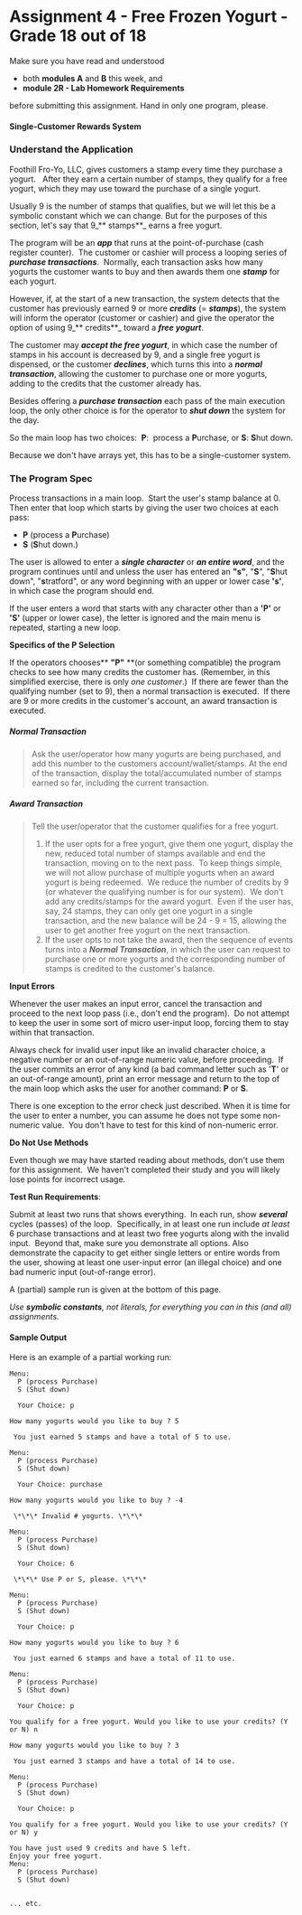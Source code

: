 Assignment 4 - Free Frozen Yogurt - Grade 18 out of 18
=================================

Make sure you have read and understood

*   both **modules A** and **B** this week, and
*   **module 2R - Lab Homework Requirements**

before submitting this assignment. Hand in only one program, please. 

#### Single-Customer Rewards System

### Understand the Application

Foothill Fro-Yo, LLC, gives customers a stamp every time they purchase a yogurt.
  After they earn a certain number of stamps, they qualify for a free yogurt, 
which they may use toward the purchase of a single yogurt.

Usually 9 is the number of stamps that qualifies, but we will let this be a 
symbolic constant which we can change. But for the purposes of this section, 
let's say that 9_** stamps**_ earns a free yogurt.

The program will be an _**app**_ that runs at the point-of-purchase (cash 
register counter).  The customer or cashier will process a looping series of 
_**purchase transactions**_.  Normally, each transaction asks how many yogurts 
the customer wants to buy and then awards them one **_stamp_** for each yogurt.  

However, if, at the start of a new transaction, the system detects that the 
customer has previously earned 9 or more _**credits**_ (= _**stamps**_), 
the system will inform the operator (customer or cashier) and give the 
operator the option of using 9_** credits**_ toward a _**free yogurt**_.  

The customer may _**accept the free yogurt**_, in which case the number of 
stamps in his account is decreased by 9, and a single free yogurt is dispensed, 
or the customer _**declines**_, which turns this into a _**normal transaction**_, 
allowing the customer to purchase one or more yogurts, adding to the credits 
that the customer already has.

Besides offering a _**purchase transaction**_ each pass of the main execution 
loop, the only other choice is for the operator to _**shut down**_ the system for the day. 

So the main loop has two choices:  **P**:  process a **P**urchase, or **S**: **S**hut down.

Because we don't have arrays yet, this has to be a single-customer system.

### The Program Spec

Process transactions in a main loop.  Start the user's stamp balance at 0.  
Then enter that loop which starts by giving the user two choices at each pass:

*   **P** (process a **P**urchase)
*   **S** (**S**hut down.)

The user is allowed to enter a **_single character_** or _**an entire word**_, 
and the program continues until and unless the user has entered 
an **"s"**, "**S**", "**S**hut down", "**s**tratford", or any word beginning 
with an upper or lower case **'s'**,  in which case the program should end.  

If the user enters a word that starts with any character other than a **'P'** or **'S'** 
(upper or lower case), the letter is ignored and the main menu is repeated, starting a new loop.

**Specifics of the P Selection**

If the operators chooses** **"P"** **(or something compatible) the program 
checks to see how many credits the customer has. (Remember, in this simplified
 exercise, there is only _one customer_.)  If there are fewer than the qualifying
  number (set to 9), then a normal transaction is executed.  If there are 9 or 
  more credits in the customer's account, an award transaction is executed.

##### Normal Transaction

> Ask the user/operator how many yogurts are being purchased, and add this 
number to the customers account/wallet/stamps. At the end of the transaction, 
display the total/accumulated number of stamps earned so far, including the 
current transaction.

##### Award Transaction

> Tell the user/operator that the customer qualifies for a free yogurt.
> 
> 1.  If the user opts for a free yogurt, give them one yogurt, display the new, 
reduced total number of stamps available and end the transaction, moving on to 
the next pass.  To keep things simple, we will not allow purchase of multiple 
yogurts when an award yogurt is being redeemed.  We reduce the number of credits 
by 9 (or whatever the qualifying number is for our system).  We don't add any 
credits/stamps for the award yogurt.  Even if the user has, say, 24 stamps, 
they can only get one yogurt in a single transaction, and the new balance 
will be 24 - 9 = 15, allowing the user to get another free yogurt on the next transaction.
> 2.  If the user opts to not take the award, then the sequence of events 
turns into a _**Normal Transaction**_, in which the user can request to
 purchase one or more yogurts and the corresponding number of stamps is credited
  to the customer's balance.

**Input Errors**

Whenever the user makes an input error, cancel the transaction and proceed to 
the next loop pass (i.e., don't end the program).  Do not attempt to keep the
 user in some sort of micro user-input loop, forcing them to stay within that transaction.

Always check for invalid user input like an invalid character choice, a negative
 number or an out-of-range numeric value, before proceeding.  If the user 
 commits an error of any kind (a bad command letter such as '**T**' or an 
 out-of-range amount), print an error message and return to the top of the
  main loop which asks the user for another command: **P** or **S**.

There is one exception to the error check just described. When it is time 
for the user to enter a number, you can assume he does not type some non-numeric
 value.  You don't have to test for this kind of non-numeric error.

**Do Not Use Methods**

Even though we may have started reading about methods, don't use them for
 this assignment.  We haven't completed their study and you will likely lose
  points for incorrect usage.

**Test Run Requirements**:

Submit at least two runs that shows everything.  In each run, show 
_**several**_ cycles (passes) of the loop.  Specifically, in at least one 
run include _at least_ 6 purchase transactions and at least two free yogurts
 along with the invalid input.  Beyond that, make sure you demonstrate all 
 options. Also demonstrate the capacity to get either single letters or entire
  words from the user, showing at least one user-input error (an illegal choice)
   and one bad numeric input (out-of-range error).

A (partial) sample run is given at the bottom of this page.

_Use **symbolic constants**, not literals, for everything you can in this (and all) assignments._

#### Sample Output

Here is an example of a partial working run:

```
Menu:
  P (process Purchase)
  S (Shut down)

  Your Choice: p

How many yogurts would you like to buy ? 5

 You just earned 5 stamps and have a total of 5 to use.

Menu:
  P (process Purchase)
  S (Shut down)

  Your Choice: purchase

How many yogurts would you like to buy ? -4

 \*\*\* Invalid # yogurts. \*\*\*

Menu:
  P (process Purchase)
  S (Shut down)

  Your Choice: 6

 \*\*\* Use P or S, please. \*\*\*

Menu:
  P (process Purchase)
  S (Shut down)

  Your Choice: p

How many yogurts would you like to buy ? 6

 You just earned 6 stamps and have a total of 11 to use.

Menu:
  P (process Purchase)
  S (Shut down)

  Your Choice: p

You qualify for a free yogurt. Would you like to use your credits? (Y or N) n

How many yogurts would you like to buy ? 3

 You just earned 3 stamps and have a total of 14 to use.

Menu:
  P (process Purchase)
  S (Shut down)

  Your Choice: p

You qualify for a free yogurt. Would you like to use your credits? (Y or N) y

You have just used 9 credits and have 5 left.
Enjoy your free yogurt.
Menu:
  P (process Purchase)
  S (Shut down)


... etc.
```



